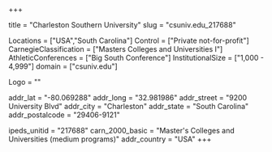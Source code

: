 
+++

title = "Charleston Southern University"
slug = "csuniv.edu_217688"

Locations = ["USA","South Carolina"]
Control = ["Private not-for-profit"]
CarnegieClassification = ["Masters Colleges and Universities I"]
AthleticConferences = ["Big South Conference"]
InstitutionalSize = ["1,000 - 4,999"]
domain = ["csuniv.edu"]

Logo = ""

addr_lat = "-80.069288"
addr_long = "32.981986"
addr_street = "9200 University Blvd"
addr_city = "Charleston"
addr_state = "South Carolina"
addr_postalcode = "29406-9121"

ipeds_unitid = "217688"
carn_2000_basic = "Master's Colleges and Universities (medium programs)"
addr_country = "USA"
+++
    
